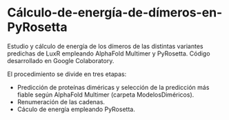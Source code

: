 # Cálculo-de-energía-de-dímeros-en-PyRosetta
Estudio y cálculo de energía de los dímeros de las distintas variantes predichas de LuxR empleando AlphaFold Multimer y PyRosetta. Código desarrollado en Google Colaboratory.

El procedimiento se divide en tres etapas:
- Predicción de proteínas diméricas y selección de la predicción más fiable según AlphaFold Multimer (carpeta ModelosDiméricos).
- Renumeración de las cadenas.
- Cáculo de energía empleando PyRosetta.
